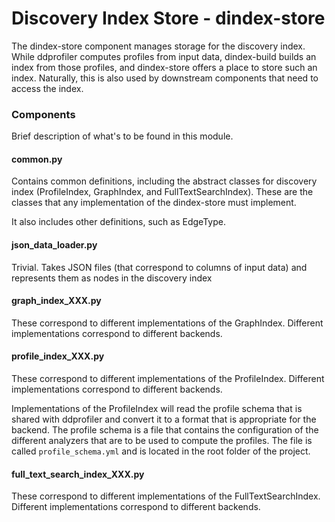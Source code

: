 # Discovery Index Store - dindex-store

The dindex-store component manages storage for the discovery index. While
ddprofiler computes profiles from input data, dindex-build builds an index from
those profiles, and dindex-store offers a place to store such an index.
Naturally, this is also used by downstream components that need to access the
index.

### Components

Brief description of what's to be found in this module.

#### common.py

Contains common definitions, including the abstract classes for discovery index
(ProfileIndex, GraphIndex, and FullTextSearchIndex). These are the classes that any
implementation of the dindex-store must implement.

It also includes other definitions, such as EdgeType.

#### json_data_loader.py

Trivial. Takes JSON files (that correspond to columns of input data) and represents them as
nodes in the discovery index

#### graph_index_XXX.py

These correspond to different implementations of the GraphIndex. Different implementations
correspond to different backends.

#### profile_index_XXX.py

These correspond to different implementations of the ProfileIndex. Different implementations
correspond to different backends.

Implementations of the ProfileIndex will read the profile schema that is shared with ddprofiler
and convert it to a format that is appropriate for the backend. The profile schema is a file that
contains the configuration of the different analyzers that are to be used to compute the profiles.
The file is called `profile_schema.yml` and is located in the root folder of the project.

#### full_text_search_index_XXX.py

These correspond to different implementations of the FullTextSearchIndex. Different implementations
correspond to different backends.

